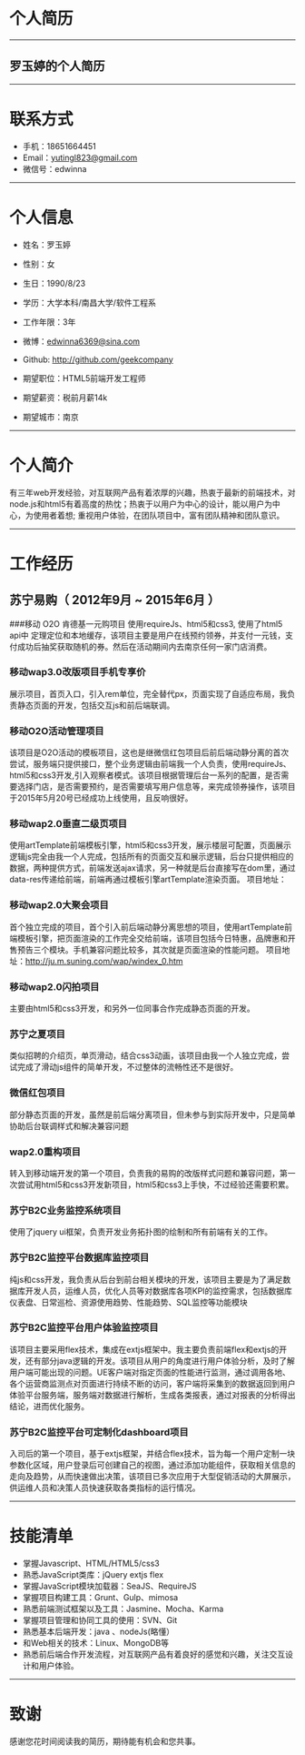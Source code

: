 # 个人简历

---
## 罗玉婷的个人简历

---

# 联系方式


- 手机：18651664451
- Email：yutingl823@gmail.com 
- 微信号：edwinna

---

# 个人信息

 - 姓名：罗玉婷
 - 性别：女
 - 生日：1990/8/23
 
 - 学历：大学本科/南昌大学/软件工程系
 - 工作年限：3年
 - 微博：edwinna6369@sina.com
 - Github: http://github.com/geekcompany

 - 期望职位：HTML5前端开发工程师
 - 期望薪资：税前月薪14k
 - 期望城市：南京

---
#  个人简介
有三年web开发经验，对互联网产品有着浓厚的兴趣，热衷于最新的前端技术，对node.js和html5有着高度的热忱；热衷于以用户为中心的设计，能以用户为中心，为使用者着想; 重视用户体验，在团队项目中，富有团队精神和团队意识。

---
# 工作经历

## 苏宁易购（ 2012年9月 ~ 2015年6月 ）

###移动 O2O 肯德基一元购项目 
使用requireJs、html5和css3, 使用了html5 api中 定理定位和本地缓存，该项目主要是用户在线预约领券，并支付一元钱，支付成功后抽奖获取随机的券。然后在活动期间内去南京任何一家门店消费。

### 移动wap3.0改版项目手机专享价
展示项目，首页入口，引入rem单位，完全替代px，页面实现了自适应布局，我负责静态页面的开发，包括交互js和前后端联调。

### 移动O2O活动管理项目
该项目是O2O活动的模板项目，这也是继微信红包项目后前后端动静分离的首次尝试，服务端只提供接口，整个业务逻辑由前端我一个人负责，使用requireJs、html5和css3开发,引入观察者模式。该项目根据管理后台一系列的配置，是否需要选择门店，是否需要预约，是否需要填写用户信息等，来完成领券操作，该项目于2015年5月20号已经成功上线使用，且反响很好。

### 移动wap2.0垂直二级页项目
使用artTemplate前端模板引擎，html5和css3开发，展示楼层可配置，页面展示逻辑js完全由我一个人完成，包括所有的页面交互和展示逻辑，后台只提供相应的数据，两种提供方式，前端发送ajax请求，另一种就是后台直接写在dom里，通过data-res传递给前端，前端再通过模板引擎artTemplate渲染页面。
项目地址：

### 移动wap2.0大聚会项目
首个独立完成的项目，首个引入前后端动静分离思想的项目，使用artTemplate前端模板引擎，把页面渲染的工作完全交给前端，该项目包括今日特惠，品牌惠和开售预告三个模块。手机兼容问题比较多，其次就是页面渲染的性能问题。
项目地址：http://ju.m.suning.com/wap/windex_0.htm

### 移动wap2.0闪拍项目
主要由html5和css3开发，和另外一位同事合作完成静态页面的开发。

### 苏宁之夏项目
类似招聘的介绍页，单页滑动，结合css3动画，该项目由我一个人独立完成，尝试完成了滑动js组件的简单开发，不过整体的流畅性还不是很好。

### 微信红包项目
部分静态页面的开发，虽然是前后端分离项目，但未参与到实际开发中，只是简单协助后台联调样式和解决兼容问题

### wap2.0重构项目
转入到移动端开发的第一个项目，负责我的易购的改版样式问题和兼容问题，第一次尝试用html5和css3开发新项目，html5和css3上手快，不过经验还需要积累。

### 苏宁B2C业务监控系统项目
使用了jquery ui框架，负责开发业务拓扑图的绘制和所有前端有关的工作。

### 苏宁B2C监控平台数据库监控项目
纯js和css开发，我负责从后台到前台相关模块的开发，该项目主要是为了满足数据库开发人员，运维人员，优化人员等对数据库各项KPI的监控需求，包括数据库仪表盘、日常巡检、资源使用趋势、性能趋势、SQL监控等功能模块

### 苏宁B2C监控平台用户体验监控项目
该项目主要采用flex技术，集成在extjs框架中。我主要负责前端flex和extjs的开发，还有部分java逻辑的开发。该项目从用户的角度进行用户体验分析，及时了解用户端可能出现的问题。UE客户端对指定页面的性能进行监测，通过调用各地、各个运营商监测点对页面进行持续不断的访问，客户端将采集到的数据返回到用户体验平台服务端，服务端对数据进行解析，生成各类报表，通过对报表的分析得出结论，进而优化服务。


### 苏宁B2C监控平台可定制化dashboard项目
入司后的第一个项目，基于extjs框架，并结合flex技术，旨为每一个用户定制一块参数化区域，用户登录后可创建自己的视图，通过添加功能组件，获取相关信息的走向及趋势，从而快速做出决策，该项目已多次应用于大型促销活动的大屏展示，供运维人员和决策人员快速获取各类指标的运行情况。

---


# 技能清单
- 掌握Javascript、HTML/HTML5/css3
- 熟悉JavaScript类库：jQuery extjs flex
- 掌握JavaScript模块加载器：SeaJS、RequireJS
- 掌握项目构建工具：Grunt、Gulp、mimosa
- 熟悉前端测试框架以及工具：Jasmine、Mocha、Karma
- 掌握项目管理和协同工具的使用：SVN、Git
- 熟悉基本后端开发：java 、nodeJs(略懂）
- 和Web相关的技术：Linux、MongoDB等
- 熟悉前后端合作开发流程，对互联网产品有着良好的感觉和兴趣，关注交互设计和用户体验。

---

# 致谢
感谢您花时间阅读我的简历，期待能有机会和您共事。
